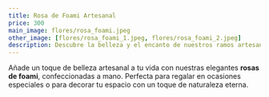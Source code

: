 ```yaml
---
title: Rosa de Foami Artesanal
price: 300
main_image: flores/rosa_foami.jpeg
other_image: [flores/rosa_foami_1.jpeg, flores/rosa_foami_2.jpeg]
description: Descubre la belleza y el encanto de nuestros ramos artesanales.
---
```


Añade un toque de belleza artesanal a tu vida con nuestras elegantes **rosas de foami**, confeccionadas a mano. Perfecta para regalar en ocasiones especiales o para decorar tu espacio con un toque de naturaleza eterna.
